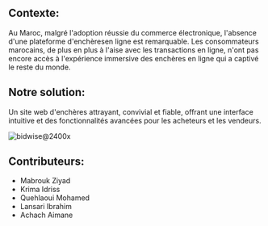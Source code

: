 ## Contexte:
Au Maroc, malgré l'adoption réussie du commerce électronique, l'absence d'une plateforme d'enchèresen ligne est remarquable. Les consommateurs marocains, de plus en plus à l'aise avec les transactions en ligne, n'ont pas encore accès à l'expérience immersive des enchères en ligne qui a captivé le reste du monde.

## Notre solution:
Un site web d'enchères attrayant, convivial et fiable, offrant une interface intuitive et des fonctionnalités avancées pour les acheteurs et les vendeurs.

![bidwise@2400x](https://github.com/Ziyad-Mabrouk/BidWise/assets/125457402/cd35496d-dfe0-44b7-95bf-386a8b995581)

## Contributeurs:
- Mabrouk Ziyad
- Krima Idriss
- Quehlaoui Mohamed
- Lansari Ibrahim
- Achach Aimane
